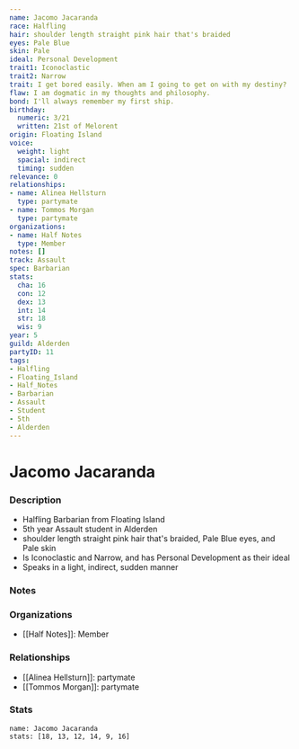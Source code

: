 ```yaml
---
name: Jacomo Jacaranda
race: Halfling
hair: shoulder length straight pink hair that's braided
eyes: Pale Blue
skin: Pale
ideal: Personal Development
trait1: Iconoclastic
trait2: Narrow
trait: I get bored easily. When am I going to get on with my destiny?
flaw: I am dogmatic in my thoughts and philosophy.
bond: I'll always remember my first ship.
birthday:
  numeric: 3/21
  written: 21st of Melorent
origin: Floating Island
voice:
  weight: light
  spacial: indirect
  timing: sudden
relevance: 0
relationships:
- name: Alinea Hellsturn
  type: partymate
- name: Tommos Morgan
  type: partymate
organizations:
- name: Half Notes
  type: Member
notes: []
track: Assault
spec: Barbarian
stats:
  cha: 16
  con: 12
  dex: 13
  int: 14
  str: 18
  wis: 9
year: 5
guild: Alderden
partyID: 11
tags:
- Halfling
- Floating_Island
- Half_Notes
- Barbarian
- Assault
- Student
- 5th
- Alderden
---
```

# Jacomo Jacaranda
### Description
- Halfling Barbarian from Floating Island
- 5th year Assault student in Alderden
- shoulder length straight pink hair that's braided, Pale Blue eyes, and Pale skin
- Is Iconoclastic and Narrow, and has Personal Development as their ideal
- Speaks in a light, indirect, sudden manner

### Notes

### Organizations
- [[Half Notes]]: Member

### Relationships
- [[Alinea Hellsturn]]: partymate
- [[Tommos Morgan]]: partymate

### Stats
```statblock
name: Jacomo Jacaranda
stats: [18, 13, 12, 14, 9, 16]
```